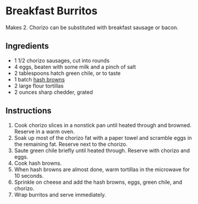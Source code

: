# Breakfast Burritos

Makes 2. Chorizo can be substituted with breakfast sausage or bacon.

## Ingredients

- 1 1/2 chorizo sausages, cut into rounds
- 4 eggs, beaten with some milk and a pinch of salt
- 2 tablespoons hatch green chile, or to taste
- 1 batch [hash browns](hash-browns.md)
- 2 large flour tortillas
- 2 ounces sharp chedder, grated

## Instructions

1. Cook chorizo slices in a nonstick pan until heated through and browned. Reserve in a warm oven.
2. Soak up most of the chorizo fat with a paper towel and scramble eggs in the remaining fat. Reserve next to the chorizo.
3. Saute green chile briefly until heated through. Reserve with chorizo and eggs.
4. Cook hash browns.
5. When hash browns are almost done, warm tortillas in the microwave for 10 seconds.
6. Sprinkle on cheese and add the hash browns, eggs, green chile, and chorizo.
7. Wrap burritos and serve immediately.
